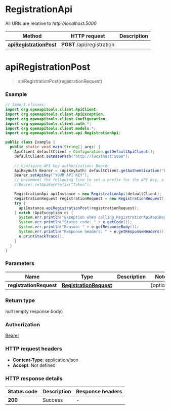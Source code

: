 # RegistrationApi

All URIs are relative to *http://localhost:5000*

Method | HTTP request | Description
------------- | ------------- | -------------
[**apiRegistrationPost**](RegistrationApi.md#apiRegistrationPost) | **POST** /api/registration | 


<a name="apiRegistrationPost"></a>
# **apiRegistrationPost**
> apiRegistrationPost(registrationRequest)



### Example
```java
// Import classes:
import org.openapitools.client.ApiClient;
import org.openapitools.client.ApiException;
import org.openapitools.client.Configuration;
import org.openapitools.client.auth.*;
import org.openapitools.client.models.*;
import org.openapitools.client.api.RegistrationApi;

public class Example {
  public static void main(String[] args) {
    ApiClient defaultClient = Configuration.getDefaultApiClient();
    defaultClient.setBasePath("http://localhost:5000");
    
    // Configure API key authorization: Bearer
    ApiKeyAuth Bearer = (ApiKeyAuth) defaultClient.getAuthentication("Bearer");
    Bearer.setApiKey("YOUR API KEY");
    // Uncomment the following line to set a prefix for the API key, e.g. "Token" (defaults to null)
    //Bearer.setApiKeyPrefix("Token");

    RegistrationApi apiInstance = new RegistrationApi(defaultClient);
    RegistrationRequest registrationRequest = new RegistrationRequest(); // RegistrationRequest | 
    try {
      apiInstance.apiRegistrationPost(registrationRequest);
    } catch (ApiException e) {
      System.err.println("Exception when calling RegistrationApi#apiRegistrationPost");
      System.err.println("Status code: " + e.getCode());
      System.err.println("Reason: " + e.getResponseBody());
      System.err.println("Response headers: " + e.getResponseHeaders());
      e.printStackTrace();
    }
  }
}
```

### Parameters

Name | Type | Description  | Notes
------------- | ------------- | ------------- | -------------
 **registrationRequest** | [**RegistrationRequest**](RegistrationRequest.md)|  | [optional]

### Return type

null (empty response body)

### Authorization

[Bearer](../README.md#Bearer)

### HTTP request headers

 - **Content-Type**: application/json
 - **Accept**: Not defined

### HTTP response details
| Status code | Description | Response headers |
|-------------|-------------|------------------|
**200** | Success |  -  |

